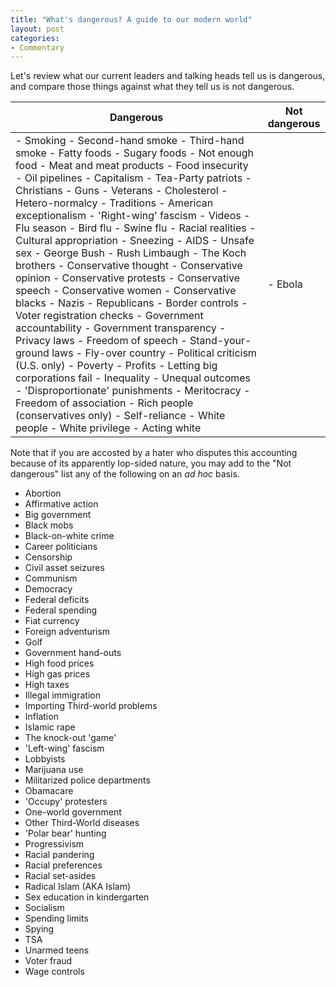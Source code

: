 ```yaml
---
title: "What's dangerous? A guide to our modern world"
layout: post
categories:
- Commentary
---
```


Let's review what our current leaders and talking heads tell us is dangerous, and compare those things against what they tell us is not dangerous.

| Dangerous | Not dangerous |
|---|---|
| - Smoking - Second-hand smoke - Third-hand smoke - Fatty foods - Sugary foods - Not enough food - Meat and meat products - Food insecurity - Oil pipelines - Capitalism - Tea-Party patriots - Christians - Guns - Veterans - Cholesterol - Hetero-normalcy - Traditions - American exceptionalism - 'Right-wing' fascism - Videos - Flu season - Bird flu - Swine flu - Racial realities - Cultural appropriation - Sneezing - AIDS - Unsafe sex - George Bush - Rush Limbaugh - The Koch brothers - Conservative thought - Conservative opinion - Conservative protests - Conservative speech - Conservative women - Conservative blacks - Nazis - Republicans - Border controls - Voter registration checks - Government accountability - Government transparency - Privacy laws - Freedom of speech - Stand-your-ground laws - Fly-over country - Political criticism (U.S. only) - Poverty - Profits - Letting big corporations fail - Inequality - Unequal outcomes - 'Disproportionate' punishments - Meritocracy - Freedom of association - Rich people (conservatives only) - Self-reliance - White people - White privilege - Acting white | - Ebola |

Note that if you are accosted by a hater who disputes this accounting because of its apparently lop-sided nature, you may add to the "Not dangerous" list any of the following on an *ad hoc* basis.

- Abortion
- Affirmative action
- Big government
- Black mobs
- Black-on-white crime
- Career politicians
- Censorship
- Civil asset seizures
- Communism
- Democracy
- Federal deficits
- Federal spending
- Fiat currency
- Foreign adventurism
- Golf
- Government hand-outs
- High food prices
- High gas prices
- High taxes
- Illegal immigration
- Importing Third-world problems
- Inflation
- Islamic rape
- The knock-out 'game'
- 'Left-wing' fascism
- Lobbyists
- Marijuana use
- Militarized police departments
- Obamacare
- 'Occupy' protesters
- One-world government
- Other Third-World diseases
- 'Polar bear' hunting
- Progressivism
- Racial pandering
- Racial preferences
- Racial set-asides
- Radical Islam (AKA Islam)
- Sex education in kindergarten
- Socialism
- Spending limits
- Spying
- TSA
- Unarmed teens
- Voter fraud
- Wage controls